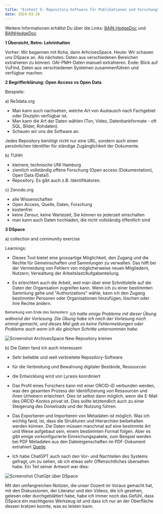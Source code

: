 ```yaml
---
title: "Einheit 5: Repository-Software für Publikationen und Forschungsdaten"
date: 2024-03-26
---
```

Weitere Informationen erhältst Du über die Links: 
<a href="https://pad.gwdg.de/ycs5WlX8R_6aiNDebpvJoA# #">BAIN HedgeDoc</a>
und <a href="https://pad.gwdg.de/suv2C7XsSrWtf9O7VRFJXg#">BAINHedgeDoc</a>

**1 Übersicht, Retro: Lehrinhalten**

Vorher: Wir begannen mit Koha, dann ArhcivesSpace.
Heute: Wir schauen uns DSpace an. 
Als nächstes: Daten aus verschiedenen Bereichen extrahieren zu können. OAI-PMH-Daten manuell extrahieren. 
Ende: Blick auf VuFind, Daten aus verschiedenen Systemen zusammenführen und verfügbar machen.

**2 Begrifferklärung: Open Access vs Open Data**

Beispiele: 

a) Re3data.org 
- Man kann auch nachsehen, welche Art von Austausch nach Fachgebiet oder Disziplin verfügbar ist.
- Man kann die Art der Daten wählen (Ton, Video, Datenbankformate - oft SQL, Bilder, Rohdaten).
- Schauen wir uns die Software an.

Jedes Repository benötigt nicht nur eine URL, sondern auch einen persönlichen Identifier für ständige Zugänglichkeit der Dokumente. 

b) TUHH
- kleinere, technische UNI Hamburg
- ziemlich vollständig offene Forschung (Open access (Dokumentation), Open Data (Data)). 
- Repository. Es gibt auch z.B. Identifikatoren.

c) Zenodo.org
- alle Wissenschaften
- Open Access, Quelle, Daten, Forschung
- kostenfrei
- keine Zensur, keine Wartezeit, Sie können es jederzeit einschalten
- man kann auch Daten hochladen, die nicht vollständig öffentlich sind

**3 DSpace**

a) collection and community exercise

Learnings:

- Dieses Tool bietet eine grossartige Möglichkeit, den Zugang und die Rechte für Gemeinschaften und Sammlungen zu verwalten. Das hilft bei der Vermeidung von Fehlern von möglicherweise neuen Mitgliedern, Nutzern; Verwaltung der Arbeitslast/Aufgabenteilung.

- Es erleichtert auch die Arbeit, weil man über eine Schnittstelle auf die Daten der Organisation zugreifen kann. Wenn ich zu einer bestimmten Sammlung gehe und "Authorizations" wähle, kann ich den Zugang bestimmter Personen oder Organisationen hinzufügen, löschen oder ihre Rechte ändern.

<sup>Bemerkung vom Ende des Semesters:</sup> _Ich hatte einige Probleme mit dieser Übung während der Vorlesung. Die Übung habe ich nach der Vorlesung noch einmal gemacht, und dieses Mal gab es keine Fehlermeldungen oder Probleme auch wenn ich die gleichen Schritte unternommen habe._

<img src="/BAIN_lerntagebuch/docs/assets/images/10_Screenshot_2024_03_26.png" alt="Screenshot ArchivesSpace New Repository kreiren">

b) Die Daten fand ich auch interessant:
- Sehr beliebte und weit verbreitete Repository-Software
- für die Verbreitung und Bewahrung digitaler Bestände, Ressourcen
- die Entwicklung wird von Lyrasis koordiniert
- Das Profil eines Forschers kann mit einer ORCID-iD verbunden werden, was den gesamten Prozess der Identifizierung von Ressourcen und ihren Urhebern erleichtert. Dies ist selbst dann möglich, wenn die E-Mail des ORCID-Kontos privat ist. Dies sollte letztendlich auch zu einer Steigerung des Donwloads und der Nutzung führen.
- Das Exportieren und Importieren von Metadaten ist möglich. Was ich wichtig fand, ist, dass die Strukturen und Hierarchien beibehalten werden können. Die Daten müssen manchmal auf eine bestimmte Art und Weise aufgebaut sein, einem bestimmten Format folgen. Aber es gibt einige vorkonfigurierte Einreichungspakete, zum Beispiel werden bei PDF Metadaten aus den Dateieigenschaften im PDF-Dokument extrahiert <a href="https://wiki.lyrasis.org/display/DSDOC7x/Importing+and+Exporting+Content+via+Packages">Quelle<a>.
 
- Ich habe ChatGPT auch nach den Vor- und Nachteilen des Systems gefragt, um zu sehen, ob ich etwas sehr Offensichtliches übersehen habe. Ein Teil seiner Antwort war dies:

<img src="/BAIN_lerntagebuch/docs/assets/images/11_Screenshot_2024_03_26.png" alt="Screenshot ChatGpt über DSpace">

Mit den umfangreichen Notizen, die unser Dozent im Voraus gemacht hat, mit den Diskussionen, der Literatur und den Videos, die ich gesehen, gelesen oder durchgeblättert habe, habe ich immer noch das Gefühl, dass DSpace ein machtigeres Werkzeug ist und dass ich nur an der Oberfläche dessen kratzen konnte, was es leisten kann.


